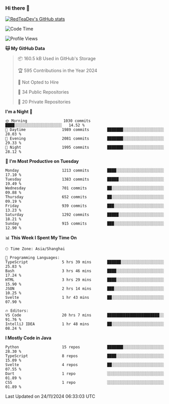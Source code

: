 ### Hi there 👋

<!--
**RedTeaDev/RedTeaDev** is a ✨ _special_ ✨ repository because its `README.md` (this file) appears on your GitHub profile.

Here are some ideas to get you started:

- 🔭 I’m currently working on ...
- 🌱 I’m currently learning ...
- 👯 I’m looking to collaborate on ...
- 🤔 I’m looking for help with ...
- 💬 Ask me about ...
- 📫 How to reach me: ...
- 😄 Pronouns: ...
- ⚡ Fun fact: ...
-->

<!--
[![wakatime](https://wakatime.com/badge/user/6b101ed0-04c0-4490-9283-eb61f2efff96.svg)](https://wakatime.com/@6b101ed0-04c0-4490-9283-eb61f2efff96)
!-->

[![RedTeaDev's GitHub stats](https://github-readme-stats.vercel.app/api?username=RedTeaDev\&include_all_commits=true)](https://github.com/anuraghazra/github-readme-stats)
<!--
[![willianrod's wakatime stats](https://github-readme-stats.vercel.app/api/wakatime?username=RedTeaDev)](https://github.com/anuraghazra/github-readme-stats)
!-->
<!--START_SECTION:waka-->
![Code Time](http://img.shields.io/badge/Code%20Time-2%2C767%20hrs%205%20mins-blue)

![Profile Views](http://img.shields.io/badge/Profile%20Views-0-blue)

**🐱 My GitHub Data** 

> 📦 160.5 kB Used in GitHub's Storage 
 > 
> 🏆 595 Contributions in the Year 2024
 > 
> 🚫 Not Opted to Hire
 > 
> 📜 34 Public Repositories 
 > 
> 🔑 20 Private Repositories 
 > 
**I'm a Night 🦉** 

```text
🌞 Morning                1030 commits        ████░░░░░░░░░░░░░░░░░░░░░   14.52 % 
🌆 Daytime                1989 commits        ███████░░░░░░░░░░░░░░░░░░   28.03 % 
🌃 Evening                2081 commits        ███████░░░░░░░░░░░░░░░░░░   29.33 % 
🌙 Night                  1995 commits        ███████░░░░░░░░░░░░░░░░░░   28.12 % 
```
📅 **I'm Most Productive on Tuesday** 

```text
Monday                   1213 commits        ████░░░░░░░░░░░░░░░░░░░░░   17.10 % 
Tuesday                  1383 commits        █████░░░░░░░░░░░░░░░░░░░░   19.49 % 
Wednesday                701 commits         ██░░░░░░░░░░░░░░░░░░░░░░░   09.88 % 
Thursday                 652 commits         ██░░░░░░░░░░░░░░░░░░░░░░░   09.19 % 
Friday                   939 commits         ███░░░░░░░░░░░░░░░░░░░░░░   13.23 % 
Saturday                 1292 commits        █████░░░░░░░░░░░░░░░░░░░░   18.21 % 
Sunday                   915 commits         ███░░░░░░░░░░░░░░░░░░░░░░   12.90 % 
```


📊 **This Week I Spent My Time On** 

```text
🕑︎ Time Zone: Asia/Shanghai

💬 Programming Languages: 
TypeScript               5 hrs 39 mins       ██████░░░░░░░░░░░░░░░░░░░   25.83 % 
Bash                     3 hrs 46 mins       ████░░░░░░░░░░░░░░░░░░░░░   17.24 % 
HTML                     3 hrs 29 mins       ████░░░░░░░░░░░░░░░░░░░░░   15.90 % 
JSON                     2 hrs 14 mins       ███░░░░░░░░░░░░░░░░░░░░░░   10.25 % 
Svelte                   1 hr 43 mins        ██░░░░░░░░░░░░░░░░░░░░░░░   07.90 % 

🔥 Editors: 
VS Code                  20 hrs 7 mins       ███████████████████████░░   91.76 % 
IntelliJ IDEA            1 hr 48 mins        ██░░░░░░░░░░░░░░░░░░░░░░░   08.24 % 
```

**I Mostly Code in Java** 

```text
Python                   15 repos            ███████░░░░░░░░░░░░░░░░░░   28.30 % 
TypeScript               8 repos             ████░░░░░░░░░░░░░░░░░░░░░   15.09 % 
Svelte                   4 repos             ██░░░░░░░░░░░░░░░░░░░░░░░   07.55 % 
Dart                     1 repo              ░░░░░░░░░░░░░░░░░░░░░░░░░   01.89 % 
CSS                      1 repo              ░░░░░░░░░░░░░░░░░░░░░░░░░   01.89 % 
```




 Last Updated on 24/11/2024 06:33:03 UTC
<!--END_SECTION:waka-->


